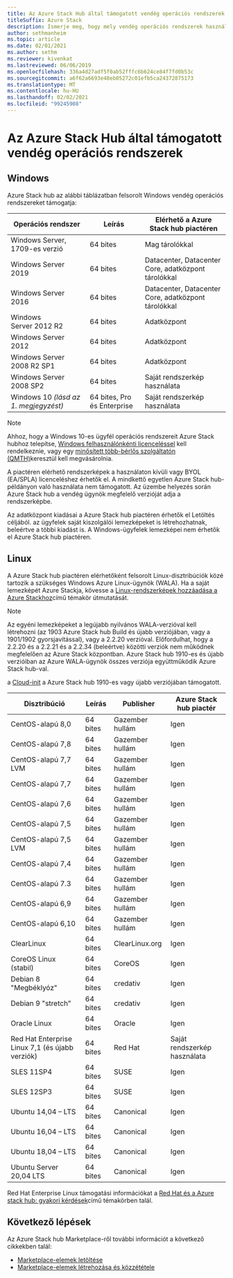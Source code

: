 ```yaml
---
title: Az Azure Stack Hub által támogatott vendég operációs rendszerek
titleSuffix: Azure Stack
description: Ismerje meg, hogy mely vendég operációs rendszerek használhatók Azure Stack központban.
author: sethmanheim
ms.topic: article
ms.date: 02/01/2021
ms.author: sethm
ms.reviewer: kivenkat
ms.lastreviewed: 06/06/2019
ms.openlocfilehash: 336a4d27adf5f0ab52fffc6b624ce84f7fd0b53c
ms.sourcegitcommit: a6f62a6693e48eb05272c01efb5ca24372875173
ms.translationtype: MT
ms.contentlocale: hu-HU
ms.lasthandoff: 02/02/2021
ms.locfileid: "99245908"
---
```

# <a name="guest-operating-systems-supported-on-azure-stack-hub"></a>Az Azure Stack Hub által támogatott vendég operációs rendszerek

## <a name="windows"></a>Windows

Azure Stack hub az alábbi táblázatban felsorolt Windows vendég operációs rendszereket támogatja:

| Operációs rendszer | Leírás | Elérhető a Azure Stack hub piactéren |
| --- | --- | --- |
| Windows Server, 1709-es verzió | 64 bites | Mag tárolókkal |
| Windows Server 2019 | 64 bites |  Datacenter, Datacenter Core, adatközpont tárolókkal |
| Windows Server 2016 | 64 bites |  Datacenter, Datacenter Core, adatközpont tárolókkal |
| Windows Server 2012 R2 | 64 bites |  Adatközpont |
| Windows Server 2012 | 64 bites |  Adatközpont |
| Windows Server 2008 R2 SP1 | 64 bites |  Adatközpont |
| Windows Server 2008 SP2 | 64 bites |  Saját rendszerkép használata |
| Windows 10 *(lásd az 1. megjegyzést)* | 64 bites, Pro és Enterprise | Saját rendszerkép használata |

> [!NOTE]
> Ahhoz, hogy a Windows 10-es ügyfél operációs rendszereit Azure Stack hubhoz telepítse, [Windows felhasználónkénti licenceléssel](https://www.microsoft.com/licensing/product-licensing/windows10.aspx) kell rendelkeznie, vagy egy [minősített több-bérlős szolgáltatón (QMTH)](https://www.microsoft.com/en-us/CloudandHosting/licensing_sca.aspx)keresztül kell megvásárolnia.

A piactéren elérhető rendszerképek a használaton kívüli vagy BYOL (EA/SPLA) licenceléshez érhetők el. A mindkettő egyetlen Azure Stack hub-példányon való használata nem támogatott. Az üzembe helyezés során Azure Stack hub a vendég ügynök megfelelő verzióját adja a rendszerképbe.

Az adatközpont kiadásai a Azure Stack hub piactéren érhetők el Letöltés céljából. az ügyfelek saját kiszolgálói lemezképeket is létrehozhatnak, beleértve a többi kiadást is. A Windows-ügyfelek lemezképei nem érhetők el Azure Stack hub piactéren.

## <a name="linux"></a>Linux

A Azure Stack hub piactéren elérhetőként felsorolt Linux-disztribúciók közé tartozik a szükséges Windows Azure Linux-ügynök (WALA). Ha a saját lemezképét Azure Stackja, kövesse a [Linux-rendszerképek hozzáadása a Azure Stackhoz](azure-stack-linux.md)című témakör útmutatását.

> [!NOTE]
> Az egyéni lemezképeket a legújabb nyilvános WALA-verzióval kell létrehozni (az 1903 Azure Stack hub Build és újabb verziójában, vagy a 1901/1902 gyorsjavítással), vagy a 2.2.20 verzióval. Előfordulhat, hogy a 2.2.20 és a 2.2.21 és a 2.2.34 (beleértve) közötti verziók nem működnek megfelelően az Azure Stack központban. Azure Stack hub 1910-es és újabb verzióiban az Azure WALA-ügynök összes verziója együttműködik Azure Stack hub-val.
>
> a [Cloud-init](https://cloud-init.io/) a Azure Stack hub 1910-es vagy újabb verziójában támogatott.

| Disztribúció | Leírás | Publisher | Azure Stack hub piactér |
| --- | --- | --- | --- |
| CentOS-alapú 8,0 | 64 bites | Gazember hullám | Igen |
| CentOS-alapú 7,8 | 64 bites | Gazember hullám | Igen |
| CentOS-alapú 7,7 LVM | 64 bites | Gazember hullám | Igen |
| CentOS-alapú 7,7 | 64 bites | Gazember hullám | Igen |
| CentOS-alapú 7,6 | 64 bites | Gazember hullám | Igen |
| CentOS-alapú 7,5 | 64 bites | Gazember hullám | Igen |
| CentOS-alapú 7,5 LVM | 64 bites | Gazember hullám | Igen |
| CentOS-alapú 7,4 | 64 bites | Gazember hullám | Igen |
| CentOS-alapú 7.3 | 64 bites | Gazember hullám | Igen |
| CentOS-alapú 6,9 | 64 bites | Gazember hullám | Igen |
| CentOS-alapú 6,10 | 64 bites | Gazember hullám | Igen |
| ClearLinux | 64 bites | ClearLinux.org | Igen |
| CoreOS Linux (stabil) |  64 bites | CoreOS | Igen |
| Debian 8 "Megbéklyóz" | 64 bites | credativ |  Igen |
| Debian 9 "stretch" | 64 bites | credativ | Igen |
| Oracle Linux | 64 bites | Oracle | Igen |
| Red Hat Enterprise Linux 7,1 (és újabb verziók) | 64 bites | Red Hat | Saját rendszerkép használata |
| SLES 11SP4 | 64 bites | SUSE | Igen |
| SLES 12SP3 | 64 bites | SUSE | Igen |
| Ubuntu 14,04 – LTS | 64 bites | Canonical | Igen |
| Ubuntu 16,04 – LTS | 64 bites | Canonical | Igen |
| Ubuntu 18,04 – LTS | 64 bites | Canonical | Igen |
| Ubuntu Server 20,04 LTS | 64 bites | Canonical | Igen |

Red Hat Enterprise Linux támogatási információkat a [Red Hat és a Azure stack hub: gyakori kérdések](https://access.redhat.com/articles/3413531)című témakörben talál.

## <a name="next-steps"></a>Következő lépések

Az Azure Stack hub Marketplace-ről további információt a következő cikkekben talál:

- [Marketplace-elemek letöltése](azure-stack-download-azure-marketplace-item.md)  
- [Marketplace-elemek létrehozása és közzététele](azure-stack-create-and-publish-marketplace-item.md)
